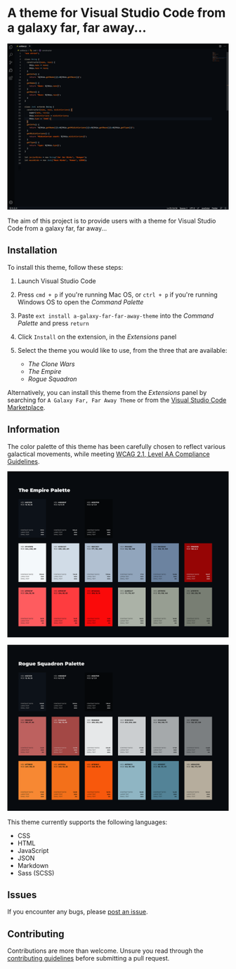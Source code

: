 # A theme for Visual Studio Code from a galaxy far, far away...

![Rogue Squadron Theme example](./img/rogue-squadron-theme.png)

The aim of this project is to provide users with a theme for Visual Studio Code from a galaxy far, far away...

## Installation

To install this theme, follow these steps:

1. Launch Visual Studio Code
2. Press `cmd + p` if you're running Mac OS, or `ctrl + p` if you're running Windows OS to open the _Command Palette_
3. Paste `ext install a-galaxy-far-far-away-theme` into the _Command Palette_ and press `return`
4. Click `Install` on the extension, in the _Extensions_ panel
5. Select the theme you would like to use, from the three that are available:

   - _The Clone Wars_
   - _The Empire_
   - _Rogue Squadron_

Alternatively, you can install this theme from the _Extensions_ panel by searching for
`A Galaxy Far, Far Away Theme` or from the [Visual Studio Code Marketplace](https://marketplace.visualstudio.com/items?itemName=DanMad.a-galaxy-far-far-away).

## Information

The color palette of this theme has been carefully chosen to reflect various galactical movements, while meeting [WCAG 2.1, Level AA Compliance Guidelines](https://www.w3.org/TR/WCAG21/).

![The Empire palette](./img/the-empire-palette.png)

![Rogue Squadron palette](./img/rogue-squadron-palette.png)

This theme currently supports the following languages:

- CSS
- HTML
- JavaScript
- JSON
- Markdown
- Sass (SCSS)

## Issues

If you encounter any bugs, please [post an issue](https://github.com/DanMad/a-galaxy-far-far-away-theme/issues).

## Contributing

Contributions are more than welcome. Unsure you read through the [contributing guidelines](https://github.com/DanMad/a-galaxy-far-far-away-theme/blob/release/v1.0.0/CONTRIBUTING.md) before submitting a pull request.

